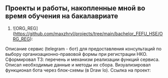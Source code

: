 ## Проекты и работы, накопленные мной во время обучения на бакалавриате

1. ![ORG_REG] (https://github.com/maxzhrvl/projects/tree/main/bachelor_FEFU_HSE/ORG_REG):

Описание сервис (telegram - бот) для предоставления консультаций по выбору организационно-правовой формы при регистрации НКО. Сформировал ТЗ: перечень и механизм реализации функций сервиса. Описал необходимые данные и методы их сбора. Визуализировал функционал бота через блок-схемы (в Draw Io). Ссылка на проект:
